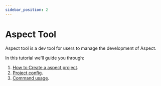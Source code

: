 ```yaml
---
sidebar_position: 2
---
```


# Aspect Tool

Aspect tool is a dev tool for users to manage the development of Aspect.


In this tutorial we'll guide you through:

1. [How to Create a aspect project](/develop/reference/aspect-tool/install).
2. [Project config](/develop/reference/aspect-tool/overview).
3. [Command usage](/develop/reference/aspect-tool/overview). 